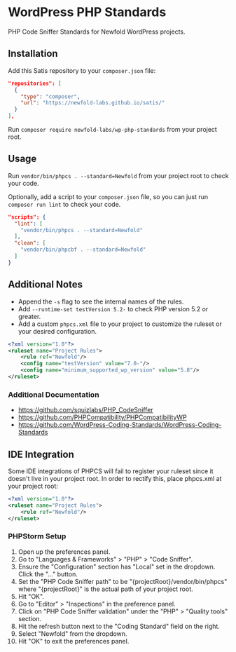 # WordPress PHP Standards

PHP Code Sniffer Standards for Newfold WordPress projects.

## Installation

Add this Satis repository to your `composer.json` file:

```json
"repositories": [
  {
    "type": "composer",
    "url": "https://newfold-labs.github.io/satis/"
  }
],
```

Run `composer require newfold-labs/wp-php-standards` from your project root.

## Usage

Run `vendor/bin/phpcs . --standard=Newfold` from your project root to check your code.

Optionally, add a script to your `composer.json` file, so you can just run `composer run lint` to check your code.

```json
"scripts": {
  "lint": [
    "vendor/bin/phpcs . --standard=Newfold"
  ],
  "clean": [
    "vendor/bin/phpcbf . --standard=Newfold"
  ]
}
```

## Additional Notes

- Append the `-s` flag to see the internal names of the rules.
- Add `--runtime-set testVersion 5.2-` to check PHP version 5.2 or greater.
- Add a custom `phpcs.xml` file to your project to customize the ruleset or your desired configuration.

```xml
<?xml version="1.0"?>
<ruleset name="Project Rules">
    <rule ref="Newfold"/>
    <config name="testVersion" value="7.0-"/>
    <config name="minimum_supported_wp_version" value="5.8"/>
</ruleset>
```

### Additional Documentation

- https://github.com/squizlabs/PHP_CodeSniffer
- https://github.com/PHPCompatibility/PHPCompatibilityWP
- https://github.com/WordPress-Coding-Standards/WordPress-Coding-Standards

## IDE Integration

Some IDE integrations of PHPCS will fail to register your ruleset since it doesn't live in your project root. In order
to rectify this, place phpcs.xml at your project root:

```xml
<?xml version="1.0"?>
<ruleset name="Project Rules">
    <rule ref="Newfold"/>
</ruleset>
```

### PHPStorm Setup

1. Open up the preferences panel.
2. Go to "Languages & Frameworks" > "PHP" > "Code Sniffer".
3. Ensure the "Configuration" section has "Local" set in the dropdown. Click the "..." button.
4. Set the "PHP Code Sniffer path" to be "{projectRoot}/vendor/bin/phpcs" where "{projectRoot}" is the actual path of
   your project root.
5. Hit "OK".
6. Go to "Editor" > "Inspections" in the preference panel.
7. Click on "PHP Code Sniffer validation" under the "PHP" > "Quality tools" section.
8. Hit the refresh button next to the "Coding Standard" field on the right.
9. Select "Newfold" from the dropdown.
10. Hit "OK" to exit the preferences panel.
